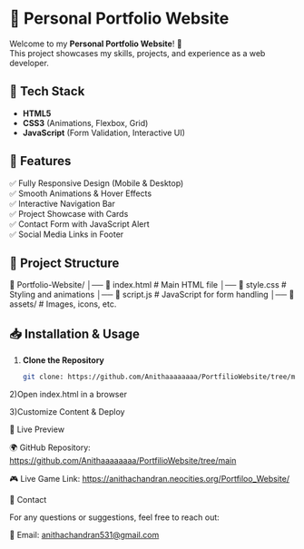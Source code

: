# 🌟 Personal Portfolio Website

Welcome to my **Personal Portfolio Website**! 🚀  
This project showcases my skills, projects, and experience as a web developer.


## 📌 Tech Stack
- **HTML5**  
- **CSS3** (Animations, Flexbox, Grid)  
- **JavaScript** (Form Validation, Interactive UI)  

## 🎨 Features
✅ Fully Responsive Design (Mobile & Desktop)  
✅ Smooth Animations & Hover Effects  
✅ Interactive Navigation Bar  
✅ Project Showcase with Cards  
✅ Contact Form with JavaScript Alert  
✅ Social Media Links in Footer  

## 📂 Project Structure
📁 Portfolio-Website/ │── 📄 index.html # Main HTML file │── 📄 style.css # Styling and animations │── 📄 script.js # JavaScript for form handling │── 📂 assets/ # Images, icons, etc.

## 📥 Installation & Usage
1. **Clone the Repository**  
   ```sh
   git clone: https://github.com/Anithaaaaaaaa/PortfilioWebsite/tree/main

2)Open index.html in a browser

3)Customize Content & Deploy


🔗 Live Preview

🌍 GitHub Repository: https://github.com/Anithaaaaaaaa/PortfilioWebsite/tree/main

🎮 Live Game Link: https://anithachandran.neocities.org/Portfiloo_Website/


📩 Contact

For any questions or suggestions, feel free to reach out:

📧 Email: anithachandran531@gmail.com


